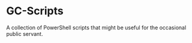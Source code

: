 # GC-Scripts
A collection of PowerShell scripts that might be useful for the occasional public servant.
